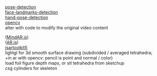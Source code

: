 [pose-detection](https://github.com/freealise/tfjs-models/tree/master/pose-detection)  
[face-landmarks-detection](https://github.com/freealise/tfjs-models/tree/master/face-landmarks-detection)  
[hand-pose-detection](https://github.com/freealise/tfjs-models/tree/master/hand-pose-detection)  
[opencv](https://docs.opencv.org/4.x/d1/d0d/tutorial_js_pose_estimation.html)  
alter with code to modify the original video content  
  
([MindAR.js](https://github.com/hiukim/mind-ar-js))  
([AR.js](https://github.com/AR-js-org/AR.js))  
[jsartoolkit5](https://github.com/artoolkitx/jsartoolkit5)  
lightgl for 3d smooth surface drawing (subdivided / averaged tetrahedra; +in ar with opencv: pencil is point and normal / color)  
load foil figure depth maps, or stl tetrahedra from sketchup  
csg cylinders for skeleton  
